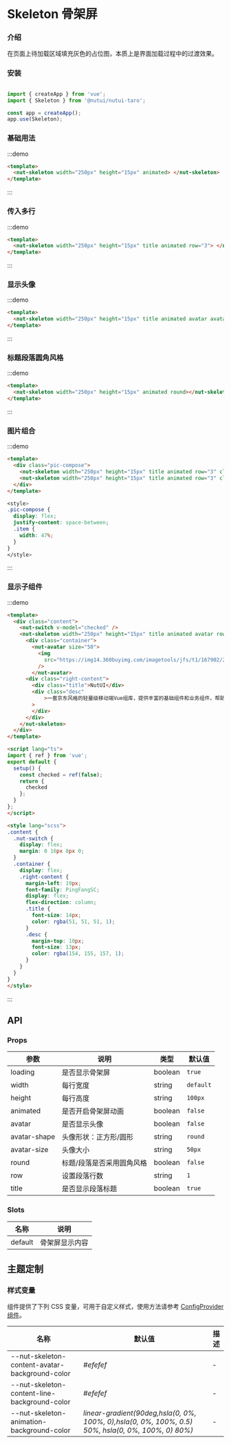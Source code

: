 # Skeleton 骨架屏

### 介绍

在页面上待加载区域填充灰色的占位图，本质上是界面加载过程中的过渡效果。

### 安装

```javascript

import { createApp } from 'vue';
import { Skeleton } from '@nutui/nutui-taro';

const app = createApp();
app.use(Skeleton);

```


### 基础用法

:::demo
```html
<template>
  <nut-skeleton width="250px" height="15px" animated> </nut-skeleton>
</template>

```
:::

### 传入多行

:::demo
```html
<template>
  <nut-skeleton width="250px" height="15px" title animated row="3"> </nut-skeleton>
</template>

```
:::


### 显示头像

:::demo
```html
<template>
  <nut-skeleton width="250px" height="15px" title animated avatar avatarSize="100px" row="3"> </nut-skeleton>
</template>
```
:::


### 标题段落圆角风格

:::demo
```html
<template>
  <nut-skeleton width="250px" height="15px" animated round></nut-skeleton>
</template>
```
:::

### 图片组合

:::demo
```html
<template>
  <div class="pic-compose">
    <nut-skeleton width="250px" height="15px" title animated row="3" class="item"> </nut-skeleton>
    <nut-skeleton width="250px" height="15px" title animated row="3" class="item"> </nut-skeleton>
  </div>
</template>
```
```css
<style>
.pic-compose {
  display: flex;
  justify-content: space-between;
  .item {
    width: 47%;
  }
}
</style>
```
:::

### 显示子组件

:::demo
```html
<template>
  <div class="content">
    <nut-switch v-model="checked" />
    <nut-skeleton width="250px" height="15px" title animated avatar row="3" :loading="!checked">
      <div class="container">
        <nut-avatar size="50">
          <img
            src="https://img14.360buyimg.com/imagetools/jfs/t1/167902/2/8762/791358/603742d7E9b4275e3/e09d8f9a8bf4c0ef.png"
          />
        </nut-avatar>
      <div class="right-content">
        <div class="title">NutUI</div>
        <div class="desc"
            >一套京东风格的轻量级移动端Vue组库，提供丰富的基础组件和业务组件，帮助开发者快速搭建移动应用。</div
        >
        </div>
      </div>
    </nut-skeleton>
  </div>
</template>

<script lang="ts">
import { ref } from 'vue';
export default {
  setup() {
    const checked = ref(false);
    return {
      checked
    };
  }
};
</script>

<style lang="scss">
.content {
  .nut-switch {
    display: flex;
    margin: 0 16px 8px 0;
  }
  .container {
    display: flex;
    .right-content {
      margin-left: 19px;
      font-family: PingFangSC;
      display: flex;
      flex-direction: column;
      .title {
        font-size: 14px;
        color: rgba(51, 51, 51, 1);
      }
      .desc {
        margin-top: 10px;
        font-size: 13px;
        color: rgba(154, 155, 157, 1);
      }
    }
  }
}
</style>

```
:::




## API
### Props

| 参数       | 说明                                             | 类型    | 默认值    |
|------------|-------------------------------------------------|---------|----------|
| loading    | 是否显示骨架屏                                    | boolean | `true`    | 
| width       | 每行宽度                                        | string  | `default` |
| height      | 每行高度                                        | string  | `100px`   |
| animated    | 是否开启骨架屏动画                                | boolean  | `false`  |
| avatar      | 是否显示头像                                     | boolean | `false`   |
| avatar-shape      | 头像形状：正方形/圆形                        | string | `round`   |
| avatar-size       | 头像大小                                   | string | `50px`    |
| round  | 标题/段落是否采用圆角风格                                | boolean | `false`  |
| row    | 设置段落行数                                           | string | `1`       |
| title  | 是否显示段落标题                                        | boolean | `true`   |


### Slots

| 名称    | 说明           |
|---------|---------------|
| default | 骨架屏显示内容  |

## 主题定制

### 样式变量

组件提供了下列 CSS 变量，可用于自定义样式，使用方法请参考 [ConfigProvider 组件](#/zh-CN/component/configprovider)。

| 名称                                    | 默认值                     | 描述 |
| --------------------------------------- | -------------------------- | ---- |
| --nut-skeleton-content-avatar-background-color| _#efefef_  | -  |
| --nut-skeleton-content-line-background-color| _#efefef_  | -  |
| --nut-skeleton-animation-background-color| _linear-gradient(90deg,hsla(0, 0%, 100%, 0),hsla(0, 0%, 100%, 0.5) 50%, hsla(0, 0%, 100%, 0) 80%)_  | -  |

